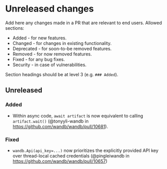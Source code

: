 # Unreleased changes

Add here any changes made in a PR that are relevant to end users. Allowed sections:

- Added - for new features.
- Changed - for changes in existing functionality.
- Deprecated - for soon-to-be removed features.
- Removed - for now removed features.
- Fixed - for any bug fixes.
- Security - in case of vulnerabilities.

Section headings should be at level 3 (e.g. `### Added`).

## Unreleased

### Added

- Within async code, `await artifact` is now equivalent to calling `artifact.wait()` (@tonyyli-wandb in https://github.com/wandb/wandb/pull/10681).

### Fixed

- `wandb.Api(api_key=...)` now prioritizes the explicitly provided API key over thread-local cached credentials (@pingleiwandb in https://github.com/wandb/wandb/pull/10657)
